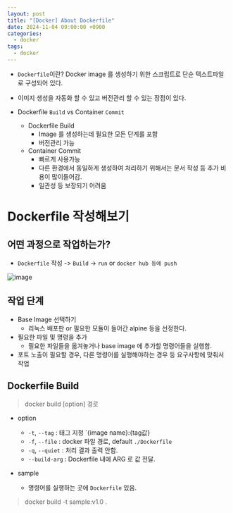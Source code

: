 ```yaml
---
layout: post
title: "[Docker] About Dockerfile"
date: 2024-11-04 09:00:00 +0900
categories:
  - docker
tags:
  - docker
---
```


- `Dockerfile`이란? Docker image 를 생성하기 위한 스크립트로 단순 텍스트파일로 구성되어 있다.
- 이미지 생성을 자동화 할 수 있고 버전관리 할 수 있는 장점이 있다.

- Dockerfile `Build` vs Container `Commit`
  - Dockerfile Build
    - Image 를 생성하는데 필요한 모든 단계를 포함
    - 버전관리 가능
  - Container Commit
    - 빠르게 사용가능
    - 다른 환경에서 동일하게 생성하여 처리하기 위해서는 문서 작성 등 추가 비용이 많이들어감.
    - 일관성 등 보장되기 어려움

# Dockerfile 작성해보기

## 어떤 과정으로 작업하는가?

- `Dockerfile` 작성 -> `Build` -> `run` or `docker hub 등에 push`

![image](https://user-images.githubusercontent.com/13219787/168212227-73460ade-ad77-4d3b-beda-683c50a7c80c.png)

## 작업 단계

- Base Image 선택하기
  - 리눅스 배포판 or 필요한 모듈이 들어간 alpine 등을 선정한다.
- 필요한 파일 및 명령을 추가
  - 필요한 파일들을 옮겨놓거나 base image 에 추가할 명령어들을 실행함.
- 포트 노출이 필요할 경우, 다른 명령어를 실행해야하는 경우 등 요구사항에 맞춰서 작업

## Dockerfile Build

> docker build [option] 경로

- option
  - `-t`, `--tag` : 태그 지정 `{image name}:{tag값}
  - `-f`, `--file` : docker 파일 경로, default `./Dockerfile`
  - `-q`, `--quiet` : 처리 결과 출력 안함.
  - `--build-arg` : Dockerfile 내에 ARG 로 값 전달.

- sample
  - 명령어를 실행하는 곳에 `Dockerfile` 있음.

> docker build -t sample:v1.0 .

